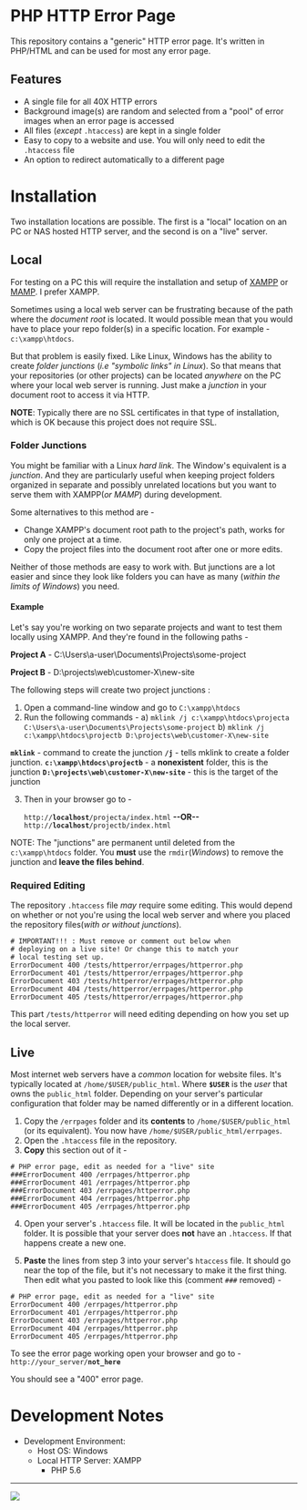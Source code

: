 # PHP HTTP Error Page

This repository contains a "generic" HTTP error page. It's written in PHP/HTML and can be used for most any error page. 

## Features

* A single file for all 40X HTTP errors
* Background image(s) are random and selected from a "pool" of error images when an error page is accessed
* All files (*except* `.htaccess`) are kept in a single folder
* Easy to copy to a website and use. You will only need to edit the `.htaccess` file
* An option to redirect automatically to a different page

# Installation

Two installation locations are possible. The first is a "local" location on an PC or NAS hosted HTTP server, and the second is on a "live" server.

## Local

For testing on a PC this will require the installation and setup of [XAMPP](https://www.apachefriends.org/index.html) or [MAMP](https://www.mamp.info). I prefer XAMPP.

Sometimes using a local web server can be frustrating because of the path where the *document root* is located. It would possible mean that you would have to place your repo folder(s) in a specific location. For example - `c:\xampp\htdocs`.

But that problem is easily fixed. Like Linux, Windows has the ability to create *folder junctions* (*i.e "symbolic links" in Linux*). So that means that your repositories (or other projects) can be located *anywhere* on the PC where your local web server is running. Just make a *junction* in your document root to access it via HTTP.

**NOTE**: Typically there are no SSL certificates in that type of installation, which is OK because this project does not require SSL.

### Folder Junctions

You might be familiar with a Linux *hard link*. The Window's equivalent is a *junction*. And they are particularly useful when keeping project folders organized in separate and possibly unrelated locations but you want to serve them with XAMPP(*or MAMP*) during development. 

Some alternatives to this method are - 

* Change XAMPP's document root path to the project's path, works for only one project at a time.
* Copy the project files into the document root after one or more edits. 

Neither of those methods are easy to work with. But junctions are a lot easier and since they look like folders you can have as many (*within the limits of Windows*) you need. 

#### Example

Let's say you're working on two separate projects and want to test them locally using XAMPP. And they're found in the following paths -

**Project A** - C:\Users\a-user\Documents\Projects\some-project 

**Project B** - D:\projects\web\customer-X\new-site

The following steps will create two project junctions :

1. Open a command-line window and go to `C:\xampp\htdocs`
2. Run the following commands - 
    a) `mklink /j c:\xampp\htdocs\projecta C:\Users\a-user\Documents\Projects\some-project`
    b) `mklink /j c:\xampp\htdocs\projectb D:\projects\web\customer-X\new-site`
    
**`mklink`** - command to create the junction
**`/j`** - tells mklink to create a folder junction.
**`c:\xampp\htdocs\projectb`** - a **nonexistent** folder, this is the junction
**`D:\projects\web\customer-X\new-site`** - this is the target of the junction

3. Then in your browser go to - 

    `http://`**`localhost`**`/projecta/index.html`
**--OR--**
    `http://`**`localhost`**`/projectb/index.html`

NOTE: The "junctions" are permanent until deleted from the `c:\xampp\htdocs` folder. You **must** use the `rmdir`(*Windows*) to remove the junction and **leave the files behind**.

### Required Editing

The repository `.htaccess` file *may* require some editing. This would depend on whether or not you're using the local web server and where you placed the repository files(*with or without junctions*).

```
# IMPORTANT!!! : Must remove or comment out below when 
# deploying on a live site! Or change this to match your
# local testing set up.
ErrorDocument 400 /tests/httperror/errpages/httperror.php
ErrorDocument 401 /tests/httperror/errpages/httperror.php
ErrorDocument 403 /tests/httperror/errpages/httperror.php
ErrorDocument 404 /tests/httperror/errpages/httperror.php
ErrorDocument 405 /tests/httperror/errpages/httperror.php
```

This part `/tests/httperror` will need editing depending on how you set up the local server.

## Live

Most internet web servers have a *common* location for website files. It's typically located at `/home/$USER/public_html`. Where **`$USER`** is the *user* that owns the `public_html` folder. Depending on your server's particular configuration that folder may be named differently or in a different location.

1) Copy the `/errpages` folder and its **contents** to `/home/$USER/public_html` (or its equivalent). You now have `/home/$USER/public_html/errpages`.
2) Open the `.htaccess` file in the repository.
3) **Copy** this section out of it - 
```
# PHP error page, edit as needed for a "live" site
###ErrorDocument 400 /errpages/httperror.php
###ErrorDocument 401 /errpages/httperror.php
###ErrorDocument 403 /errpages/httperror.php
###ErrorDocument 404 /errpages/httperror.php
###ErrorDocument 405 /errpages/httperror.php
```
4) Open your server's `.htaccess` file. It will be located in the `public_html` folder. It is possible that your server does **not** have an `.htaccess`. If that happens create a new one.

5) **Paste** the lines from step 3 into your server's `htaccess` file. It should go near the top of the file, but it's not necessary to make it the first thing. Then edit what you pasted to look like this (comment `###` removed) - 
```
# PHP error page, edit as needed for a "live" site
ErrorDocument 400 /errpages/httperror.php
ErrorDocument 401 /errpages/httperror.php
ErrorDocument 403 /errpages/httperror.php
ErrorDocument 404 /errpages/httperror.php
ErrorDocument 405 /errpages/httperror.php
```

To see the error page working open your browser and go to - 
`http://your_server/`**`not_here`**

You should see a "400" error page.

# Development Notes

* Development Environment:
  * Host OS: Windows
  * Local HTTP Server: XAMPP
    * PHP 5.6 

---
<img src="http://webexperiment.info/extcounter/mdcount.php?id=php-http_error_page">
